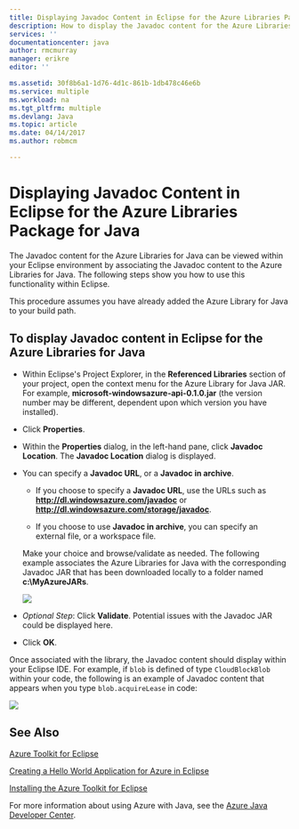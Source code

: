 ```yaml
---
title: Displaying Javadoc Content in Eclipse for the Azure Libraries Package for Java
description: How to display the Javadoc content for the Azure Libraries in Eclipse.
services: ''
documentationcenter: java
author: rmcmurray
manager: erikre
editor: ''

ms.assetid: 30f8b6a1-1d76-4d1c-861b-1db478c46e6b
ms.service: multiple
ms.workload: na
ms.tgt_pltfrm: multiple
ms.devlang: Java
ms.topic: article
ms.date: 04/14/2017
ms.author: robmcm

---
```

# Displaying Javadoc Content in Eclipse for the Azure Libraries Package for Java
The Javadoc content for the Azure Libraries for Java can be viewed within your Eclipse environment by associating the Javadoc content to the Azure Libraries for Java. The following steps show you how to use this functionality within Eclipse.

This procedure assumes you have already added the Azure Library for Java to your build path.

## To display Javadoc content in Eclipse for the Azure Libraries for Java
* Within Eclipse's Project Explorer, in the **Referenced Libraries** section of your project, open the context menu for the Azure Library for Java JAR. For example, **microsoft-windowsazure-api-0.1.0.jar** (the version number may be different, dependent upon which version you have installed).

* Click **Properties**.

* Within the **Properties** dialog, in the left-hand pane, click **Javadoc Location**. The **Javadoc Location** dialog is displayed.

* You can specify a **Javadoc URL**, or a **Javadoc in archive**.

   * If you choose to specify a **Javadoc URL**, use the URLs such as **http://dl.windowsazure.com/javadoc** or **http://dl.windowsazure.com/storage/javadoc**.

   * If you choose to use **Javadoc in archive**, you can specify an external file, or a workspace file.

   Make your choice and browse/validate as needed. The following example associates the Azure Libraries for Java with the corresponding Javadoc JAR that has been downloaded locally to a folder named **c:\MyAzureJARs**.

   ![][ic553487]

* *Optional Step*: Click **Validate**. Potential issues with the Javadoc JAR could be displayed here.

* Click **OK**.

Once associated with the library, the Javadoc content should display within your Eclipse IDE. For example, if `blob` is defined of type `CloudBlockBlob` within your code, the following is an example of Javadoc content that appears when you type `blob.acquireLease` in code:

![][ic553488]

## See Also
[Azure Toolkit for Eclipse][Azure Toolkit for Eclipse]

[Creating a Hello World Application for Azure in Eclipse][Creating a Hello World Application for Azure in Eclipse]

[Installing the Azure Toolkit for Eclipse][Installing the Azure Toolkit for Eclipse] 

For more information about using Azure with Java, see the [Azure Java Developer Center][Azure Java Developer Center].

<!-- URL List -->

[Azure Java Developer Center]: http://go.microsoft.com/fwlink/?LinkID=699547
[Azure Toolkit for Eclipse]: http://go.microsoft.com/fwlink/?LinkID=699529
[Creating a Hello World Application for Azure in Eclipse]: http://go.microsoft.com/fwlink/?LinkID=699533
[Installing the Azure Toolkit for Eclipse]: http://go.microsoft.com/fwlink/?LinkId=699546

<!-- IMG List -->

[ic553487]: ./media/azure-toolkit-for-eclipse-displaying-javadoc-content-for-azure-libraries/ic553487.png
[ic553488]: ./media/azure-toolkit-for-eclipse-displaying-javadoc-content-for-azure-libraries/ic553488.png

<!-- Legacy MSDN URL = https://msdn.microsoft.com/library/azure/hh698319.aspx -->
